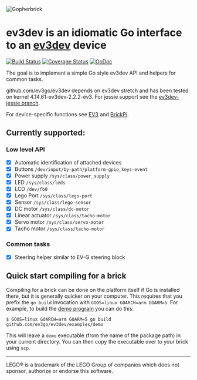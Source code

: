 ![Gopherbrick](gopherbrick.png)
# ev3dev is an idiomatic Go interface to an [ev3dev](http://ev3dev.org) device

[![Build Status](https://travis-ci.org/ev3go/ev3dev.svg?branch=master)](https://travis-ci.org/ev3go/ev3dev) [![Coverage Status](https://coveralls.io/repos/ev3go/ev3dev/badge.svg?branch=master&service=github)](https://coveralls.io/github/ev3go/ev3dev?branch=master) [![GoDoc](https://godoc.org/github.com/ev3go/ev3dev?status.svg)](https://godoc.org/github.com/ev3go/ev3dev)

The goal is to implement a simple Go style ev3dev API and helpers for common tasks.

github.com/ev3go/ev3dev depends on ev3dev stretch and has been tested on kernel 4.14.61-ev3dev-2.2.2-ev3. For jessie support see the [ev3dev-jessie branch](https://github.com/ev3go/ev3dev/tree/ev3dev-jessie).

For device-specific functions see [EV3](https://github.com/ev3go/ev3) and [BrickPi](https://github.com/ev3go/brickpi).

## Currently supported:

### Low level API

- [x] Automatic identification of attached devices
- [x] Buttons `/dev/input/by-path/platform-gpio_keys-event`
- [x] Power supply `/sys/class/power_supply`
- [x] LED `/sys/class/leds`
- [x] LCD `/dev/fb0`
- [x] Lego Port `/sys/class/lego-port`
- [x] Sensor `/sys/class/lego-sensor`
- [x] DC motor `/sys/class/dc-motor`
- [x] Linear actuator `/sys/class/tacho-motor`
- [x] Servo motor `/sys/class/servo-motor`
- [x] Tacho motor `/sys/class/tacho-motor`

### Common tasks

- [x] Steering helper similar to EV-G steering block

## Quick start compiling for a brick

Compiling for a brick can be done on the platform itself if Go is installed there, but it is generally quicker on your computer. This requires that you prefix the `go build` invocation with `GOOS=linux GOARCH=arm GOARM=5`. For example, to build the [demo program](https://github.com/ev3go/ev3dev/tree/master/examples/demo) you can do this:

```
$ GOOS=linux GOARCH=arm GOARM=5 go build github.com/ev3go/ev3dev/examples/demo
```

This will leave a `demo` executable (from the name of the package path) in your current directory. You can then copy the executable over to your brick using `scp`.

---

LEGO® is a trademark of the LEGO Group of companies which does not sponsor, authorize or endorse this software.

